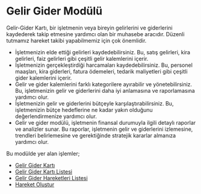 
# Gelir Gider Modülü  

Gelir-Gider Kartı, bir işletmenin veya bireyin gelirlerini ve giderlerini kaydederek takip etmesine yardımcı olan bir muhasebe aracıdır. 
Düzenli tutmamız hareket takibi yapabilmemiz için çok önemlidir.

- İşletmenizin elde ettiği gelirleri kaydedebilirsiniz. Bu, satış gelirleri, kira gelirleri, faiz gelirleri gibi çeşitli gelir kalemlerini içerir.
- İşletmenizin gerçekleştirdiği harcamaları kaydedebilirsiniz. Bu, personel maaşları, kira giderleri, fatura ödemeleri, tedarik maliyetleri gibi çeşitli gider kalemlerini içerir.
- Gelir ve gider kalemlerini farklı kategorilere ayırabilir ve yönetebilirsiniz. Bu, işletmenizin gelir ve giderlerini daha iyi anlamasına ve raporlamasına yardımcı olur.
- İşletmenizin gelir ve giderlerini bütçeyle karşılaştırabilirsiniz. Bu, işletmenizin bütçe hedeflerine ne kadar yakın olduğunu değerlendirmenize yardımcı olur.
- Gelir ve gider modülü, işletmenin finansal durumuyla ilgili detaylı raporlar ve analizler sunar. Bu raporlar, işletmenin gelir ve giderlerini izlemesine, trendleri belirlemesine ve gerektiğinde stratejik kararlar almanıza yardımcı olur.

Bu modülde yer alan işlemler;

- [Gelir Gider Kartı](/GelirGider/GelirGiderKarti.md "Gelir Gider Kartı")
- [Gelir Gider Kartı Listesi](/GelirGider/GelirGiderKartiListesi.md "Gelir Gider Kartı Listesi")
- [Gelir Gider Hareketleri Listesi](/GelirGider/GelirGiderHareketleriListesi.md "Gelir Gider Hareketleri Listesi")
- [Hareket Oluştur](/Banka/HareketOlustur.md "Hareket Oluştur")
